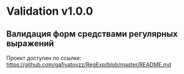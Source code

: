 # Validation v1.0.0
## Валидация форм средствами регулярных выражений

Проект доступен по ссылке: https://github.com/gafiyatovzz/RegExp/blob/master/README.md
